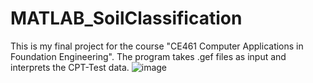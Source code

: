 # MATLAB_SoilClassification
This is my final project for the course "CE461 Computer Applications in Foundation Engineering".
The program takes .gef files as input and interprets the CPT-Test data. 
![image](https://user-images.githubusercontent.com/115707636/207450525-4ee1a165-1a9e-4511-b875-e936d1e036da.png)
